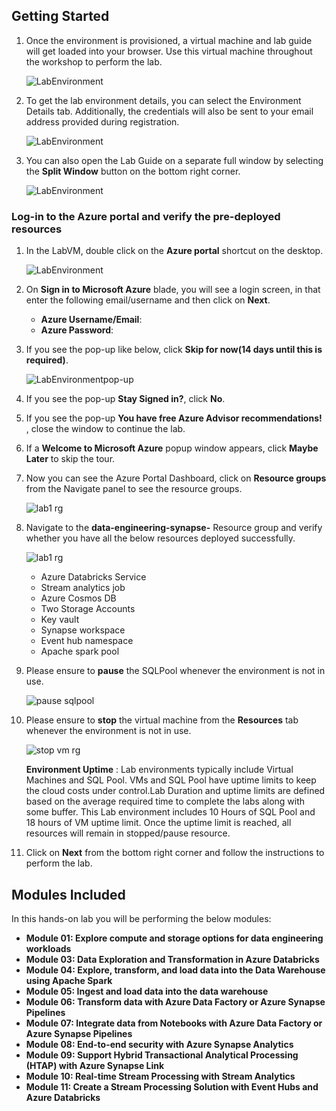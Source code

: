 ## **Getting Started**

1. Once the environment is provisioned, a virtual machine and lab guide will get loaded into your browser. Use this virtual machine throughout the workshop to perform the lab.
   
   ![LabEnvironment](images/vmandguide-env1.png)
   
1. To get the lab environment details, you can select the Environment Details tab. Additionally, the credentials will also be sent to your email address provided during registration.

   ![LabEnvironment](images/envdetails-env1.png)

1. You can also open the Lab Guide on a separate full window by selecting the **Split Window** button on the bottom right corner.

   ![LabEnvironment](images/split-window.png)

### Log-in to the Azure portal and verify the pre-deployed resources

1. In the LabVM, double click on the **Azure portal** shortcut on the desktop.

     ![LabEnvironment](images/azureshortcut.png) 
     
1. On **Sign in to Microsoft Azure** blade, you will see a login screen, in that enter the following email/username and then click on **Next**.  
   * **Azure Username/Email**:  <inject key="AzureAdUserEmail"></inject>
   * **Azure Password**:  <inject key="AzureAdUserPassword"></inject>
  
1. If you see the pop-up like below, click **Skip for now(14 days until this is required)**.

   ![LabEnvironmentpop-up](images/skip.png)

1. If you see the pop-up  **Stay Signed in?**, click **No**.

1. If you see the pop-up **You have free Azure Advisor recommendations!** , close the window to continue the lab. 

1. If a **Welcome to Microsoft Azure** popup window appears, click **Maybe Later** to skip the tour.

1. Now you can see the Azure Portal Dashboard, click on **Resource groups** from the Navigate panel to see the resource groups.
  
   ![lab1 rg](images/rg.png "resource group") 
     
1. Navigate to the **data-engineering-synapse-<inject key="DeploymentID"></inject>** Resource group and verify whether you have all the below resources deployed successfully.
  
    ![lab1 rg](images/rg-env1.png "env01 resource group") 

   - Azure Databricks Service
   - Stream analytics job
   - Azure Cosmos DB
   - Two Storage Accounts
   - Key vault
   - Synapse workspace
   - Event hub namespace
   - Apache spark pool
  
1. Please ensure to **pause** the SQLPool whenever the environment is not in use.

   ![pause sqlpool](images/sqlpause.png "pause sqlpool") 

1. Please ensure to **stop** the virtual machine from the **Resources** tab whenever the environment is not in use.

   ![stop vm rg](images/vmstop-gen.png "stop vm") 
   
   **Environment Uptime** : Lab environments typically include Virtual Machines and SQL Pool. VMs and SQL Pool have uptime limits to keep the cloud costs under control.Lab Duration and uptime limits are defined based on the average required time to complete the labs along with some buffer. This Lab environment includes 10 Hours of SQL Pool and 18 hours of VM uptime limit. Once the uptime limit is reached, all resources will remain in stopped/pause resource.

1. Click on **Next** from the bottom right corner and follow the instructions to perform the lab.

## Modules Included

  In this hands-on lab you will be performing the below modules:

- **Module 01: Explore compute and storage options for data engineering workloads**  
- **Module 03: Data Exploration and Transformation in Azure Databricks**
- **Module 04: Explore, transform, and load data into the Data Warehouse using Apache Spark**
- **Module 05: Ingest and load data into the data warehouse**
- **Module 06: Transform data with Azure Data Factory or Azure Synapse Pipelines**
- **Module 07: Integrate data from Notebooks with Azure Data Factory or Azure Synapse Pipelines**
- **Module 08: End-to-end security with Azure Synapse Analytics**
- **Module 09: Support Hybrid Transactional Analytical Processing (HTAP) with Azure Synapse Link**
- **Module 10: Real-time Stream Processing with Stream Analytics**
- **Module 11: Create a Stream Processing Solution with Event Hubs and Azure Databricks**
 
